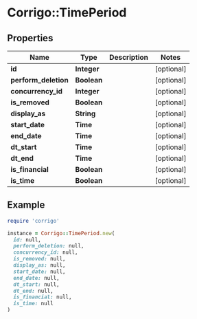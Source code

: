 # Corrigo::TimePeriod

## Properties

| Name | Type | Description | Notes |
| ---- | ---- | ----------- | ----- |
| **id** | **Integer** |  | [optional] |
| **perform_deletion** | **Boolean** |  | [optional] |
| **concurrency_id** | **Integer** |  | [optional] |
| **is_removed** | **Boolean** |  | [optional] |
| **display_as** | **String** |  | [optional] |
| **start_date** | **Time** |  | [optional] |
| **end_date** | **Time** |  | [optional] |
| **dt_start** | **Time** |  | [optional] |
| **dt_end** | **Time** |  | [optional] |
| **is_financial** | **Boolean** |  | [optional] |
| **is_time** | **Boolean** |  | [optional] |

## Example

```ruby
require 'corrigo'

instance = Corrigo::TimePeriod.new(
  id: null,
  perform_deletion: null,
  concurrency_id: null,
  is_removed: null,
  display_as: null,
  start_date: null,
  end_date: null,
  dt_start: null,
  dt_end: null,
  is_financial: null,
  is_time: null
)
```

